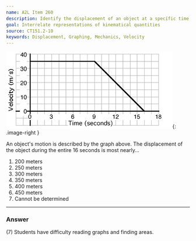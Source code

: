 ```yaml
---
name: A2L Item 260
description: Identify the displacement of an object at a specific time given a plot of velocity versus time.
goal: Interrelate representations of kinematical quantities
source: CT151.2-10
keywords: Displacement, Graphing, Mechanics, Velocity
---
```


![Item260_fig1.gif](../images/Item260_fig1.gif){: .image-right } 

An object's motion is described by the graph above. The displacement
of the object during the entire 16 seconds is most nearly...

1. 200 meters
2. 250 meters
3. 300 meters
4. 350 meters
5. 400 meters
6. 450 meters
7. Cannot be determined


<hr/>

### Answer

(7) Students have difficulty reading graphs and finding areas.


